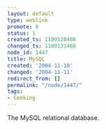 ```yaml
---
layout: default
type: weblink
promote: 0
status: 1
created_ts: 1100128408
changed_ts: 1100131468
node_id: 1447
title: MySQL
created: '2004-11-10'
changed: '2004-11-11'
redirect_from: []
permalink: "/node/1447/"
tags:
- Geeking
---
```

The MySQL relational database.
